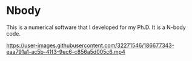 # Nbody

This is a numerical software that I developed for my Ph.D. 
It is a N-body code.


https://user-images.githubusercontent.com/32271546/186677343-eaa791a1-ac5b-41f3-9ec6-c856a5d005c6.mp4

